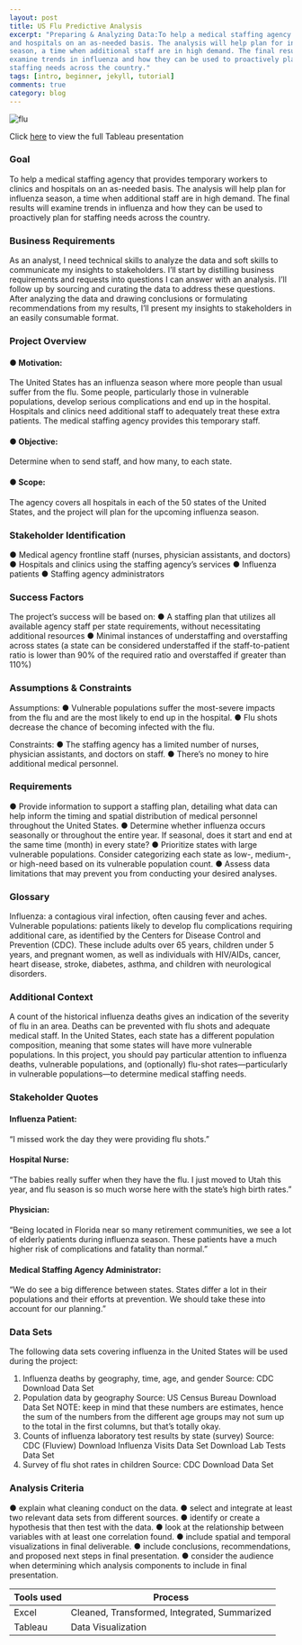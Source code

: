 ```yaml
---
layout: post
title: US Flu Predictive Analysis
excerpt: "Preparing & Analyzing Data:To help a medical staffing agency that provides temporary workers to clinics
and hospitals on an as-needed basis. The analysis will help plan for influenza
season, a time when additional staff are in high demand. The final results will
examine trends in influenza and how they can be used to proactively plan for
staffing needs across the country."
tags: [intro, beginner, jekyll, tutorial]
comments: true
category: blog
---
```

![flu](https://morwarid1.github.io/images/Flu.png)

Click [here](https://public.tableau.com/profile/morwarid.najafizada#!/vizhome/flue/Story) to view the full Tableau presentation 
 
### Goal 
To help a medical staffing agency that provides temporary workers to clinics
and hospitals on an as-needed basis. The analysis will help plan for influenza
season, a time when additional staff are in high demand. The final results will
examine trends in influenza and how they can be used to proactively plan for
staffing needs across the country.

### Business Requirements
As an analyst, I need technical skills to analyze the data and soft skills to communicate my
insights to stakeholders. I’ll start by distilling business requirements and requests into questions
I can answer with an analysis. I’ll follow up by sourcing and curating the data to address these
questions. After analyzing the data and drawing conclusions or formulating recommendations from
my results, I’ll present my insights to stakeholders in an easily consumable format.


### Project Overview

#### ● Motivation: 
The United States has an influenza season where more people than usual
suffer from the flu. Some people, particularly those in vulnerable populations, develop serious
complications and end up in the hospital. Hospitals and clinics need additional staff to
adequately treat these extra patients. The medical staffing agency provides this temporary
staff.
#### ● Objective: 
Determine when to send staff, and how many, to each state.
#### ● Scope: 
The agency covers all hospitals in each of the 50 states of the United States, and
the project will plan for the upcoming influenza season.

### Stakeholder Identification

● Medical agency frontline staff (nurses, physician assistants, and doctors)
● Hospitals and clinics using the staffing agency’s services
● Influenza patients
● Staffing agency administrators

### Success Factors

The project’s success will be based on:
● A staffing plan that utilizes all available agency staff per state requirements, without
necessitating additional resources
● Minimal instances of understaffing and overstaffing across states (a state can be considered
understaffed if the staff-to-patient ratio is lower than 90% of the required ratio and
overstaffed if greater than 110%)

### Assumptions & Constraints

Assumptions:
● Vulnerable populations suffer the most-severe impacts from the flu and are the most likely to
end up in the hospital.
● Flu shots decrease the chance of becoming infected with the flu.

Constraints:
● The staffing agency has a limited number of nurses, physician assistants, and doctors on
staff.
● There’s no money to hire additional medical personnel.

### Requirements
● Provide information to support a staffing plan, detailing what data can help inform the timing
and spatial distribution of medical personnel throughout the United States.
● Determine whether influenza occurs seasonally or throughout the entire year. If seasonal,
does it start and end at the same time (month) in every state?
● Prioritize states with large vulnerable populations. Consider categorizing each state as low-,
medium-, or high-need based on its vulnerable population count.
● Assess data limitations that may prevent you from conducting your desired analyses.

### Glossary
Influenza: a contagious viral infection, often causing fever and aches.
Vulnerable populations: patients likely to develop flu complications requiring additional care, as
identified by the Centers for Disease Control and Prevention (CDC). These include adults over 65
years, children under 5 years, and pregnant women, as well as individuals with HIV/AIDs, cancer, heart
disease, stroke, diabetes, asthma, and children with neurological disorders.

### Additional Context
A count of the historical influenza deaths gives an indication of the severity of flu in an area. Deaths
can be prevented with flu shots and adequate medical staff. In the United States, each state has a
different population composition, meaning that some states will have more vulnerable populations. In
this project, you should pay particular attention to influenza deaths, vulnerable populations, and
(optionally) flu-shot rates—particularly in vulnerable populations—to determine medical staffing
needs.

### Stakeholder Quotes
#### Influenza Patient:
“I missed work the day they were providing flu shots.”
#### Hospital Nurse:  
“The babies really suffer when they have the flu. I just moved to Utah this year,
and flu season is so much worse here with the state’s high birth rates.”
#### Physician:
“Being located in Florida near so many retirement communities, we see a lot of elderly
patients during influenza season. These patients have a much higher risk of complications and
fatality than normal.”
#### Medical Staffing Agency Administrator:
“We do see a big difference between states.
States differ a lot in their populations and their efforts at prevention. We should take these into
account for our planning.”

### Data Sets

The following data sets covering influenza in the United States will be used during the project:
1. Influenza deaths by geography, time, age, and gender
Source: CDC
Download Data Set
2. Population data by geography
Source: US Census Bureau
Download Data Set
NOTE: keep in mind that these numbers are estimates, hence the sum of the
numbers from the different age groups may not sum up to the total in the first
columns, but that’s totally okay.
3. Counts of influenza laboratory test results by state (survey)
Source: CDC (Fluview)
Download Influenza Visits Data Set
Download Lab Tests Data Set
4. Survey of flu shot rates in children
Source: CDC
Download Data Set

### Analysis Criteria

● explain what cleaning conduct on the data.
● select and integrate at least two relevant data sets from different sources.
● identify or create a hypothesis that then test with the data.
● look at the relationship between variables with at least one correlation found.
● include spatial and temporal visualizations in final deliverable.
● include conclusions, recommendations, and proposed next steps in final
presentation.
● consider the audience when determining which analysis components to include in final presentation.

Tools used | Process
------------ | ------------
Excel | Cleaned, Transformed, Integrated, Summarized
Tableau | Data Visualization 
